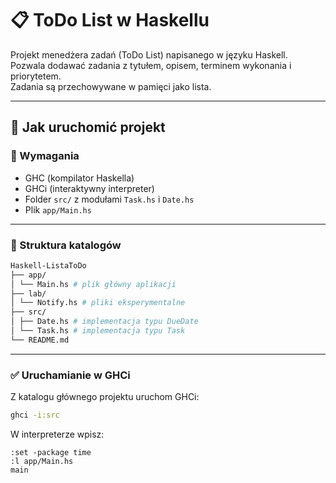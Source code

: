 # 📋 ToDo List w Haskellu

Projekt menedżera zadań (ToDo List) napisanego w języku Haskell.  
Pozwala dodawać zadania z tytułem, opisem, terminem wykonania i priorytetem.  
Zadania są przechowywane w pamięci jako lista.  

---

## 🚀 Jak uruchomić projekt

### 🔧 Wymagania
- GHC (kompilator Haskella)
- GHCi (interaktywny interpreter)
- Folder `src/` z modułami `Task.hs` i `Date.hs`
- Plik `app/Main.hs`

---

### 📁 Struktura katalogów

```bash
Haskell-ListaToDo  
├── app/
│ └── Main.hs # plik główny aplikacji  
├── lab/  
│ └── Notify.hs # pliki eksperymentalne  
├── src/  
│ ├── Date.hs # implementacja typu DueDate  
│ └── Task.hs # implementacja typu Task  
└── README.md  
```

---

### ✅ Uruchamianie w GHCi

Z katalogu głównego projektu uruchom GHCi:
```bash
ghci -i:src
```

W interpreterze wpisz:
```
:set -package time
:l app/Main.hs
main
```

